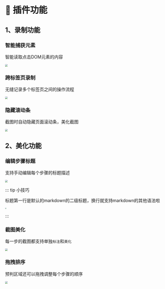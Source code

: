 # 📌 插件功能

## 1、录制功能

### 智能捕获元素
智能读取点击DOM元素的内容

<img src="https://raw.gitmirror.com/TWO-ICE/image/main/week/202508191139258.png" style="zoom:50%;" />

### 跨标签页录制
无缝记录多个标签页之间的操作流程

<img src="https://raw.gitmirror.com/TWO-ICE/image/main/week/202508191004519.png" style="zoom:50%;" />

### 隐藏滚动条
截图时自动隐藏页面滚动条，美化截图

<img src="https://raw.gitmirror.com/TWO-ICE/image/main/week/202508191142819.png" style="zoom:50%;" />

## 2、美化功能

### 编辑步骤标题
支持手动编辑每个步骤的标题描述

<img src="https://raw.gitmirror.com/TWO-ICE/image/main/week/202508191330095.png" style="zoom:50%;" />

::: tip 小技巧

标题第一行是默认的markdown的二级标题，换行就支持markdown的其他语法啦

<img src="https://raw.gitmirror.com/TWO-ICE/image/main/week/202508191338100.png" style="zoom:25%;" />

:::

### 截图美化

每一步的截图都支持单独`标注`和`美化`

<img src="https://raw.gitmirror.com/TWO-ICE/image/main/week/202508191334401.png" style="zoom:50%;" />

### 拖拽排序

预判区域还可以拖拽调整每个步骤的顺序

<img src="https://raw.gitmirror.com/TWO-ICE/image/main/week/202508191341125.png" style="zoom:50%;" />